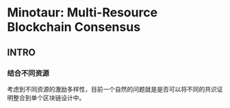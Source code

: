 # Minotaur: Multi-Resource Blockchain Consensus

## INTRO

### 结合不同资源

考虑到不同资源的激励多样性，目前一个自然的问题就是是否可以将不同的共识证明整合到单个区块链设计中。

